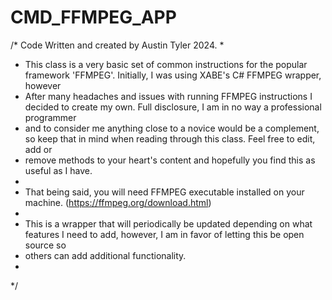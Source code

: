 # CMD_FFMPEG_APP

/* Code Written and created by Austin Tyler 2024.
 * 
 * This class is a very basic set of common instructions for the popular framework 'FFMPEG'. Initially, I was using XABE's C# FFMPEG wrapper, however 
 * After many headaches and issues with running FFMPEG instructions I decided to create my own. Full disclosure, I am in no way a professional programmer
 * and to consider me anything close to a novice would be a complement, so keep that in mind when reading through this class. Feel free to edit, add or 
 * remove methods to your heart's content and hopefully you find this as useful as I have.
 * 
 * That being said, you will need FFMPEG executable installed on your machine. (https://ffmpeg.org/download.html)
 * 
 * This is a wrapper that will periodically be updated depending on what features I need to add, however, I am in favor of letting this be open source so
 * others can add additional functionality. 
 * 
 */
